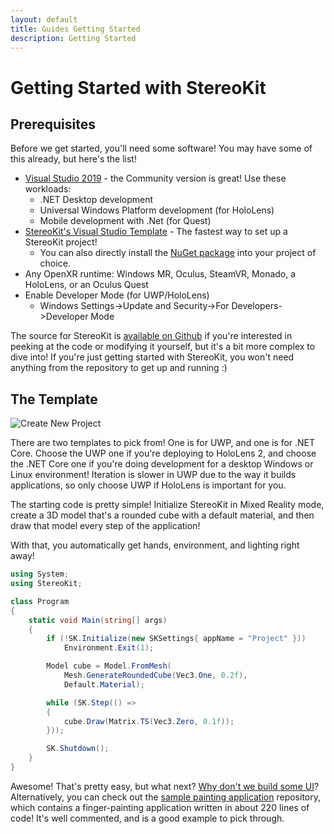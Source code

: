 ```yaml
---
layout: default
title: Guides Getting Started
description: Getting Started
---
```


# Getting Started with StereoKit

## Prerequisites

Before we get started, you'll need some software! You may have some of
this already, but here's the list!

- [Visual Studio 2019](https://visualstudio.microsoft.com/vs/) - the Community version is great! Use these workloads:
  - .NET Desktop development
  - Universal Windows Platform development (for HoloLens)
  - Mobile development with .Net (for Quest)
- [StereoKit's Visual Studio Template](https://marketplace.visualstudio.com/items?itemName=NickKlingensmith.StereoKitTemplates) - The fastest way to set up a StereoKit project!
  - You can also directly install the [NuGet package](https://www.nuget.org/packages/StereoKit) into your project of choice.
- Any OpenXR runtime: Windows MR, Oculus, SteamVR, Monado, a HoloLens, or an Oculus Quest
- Enable Developer Mode (for UWP/HoloLens)
  - Windows Settings->Update and Security->For Developers->Developer Mode

The source for StereoKit is [available on Github](https://github.com/maluoi/StereoKit)
if you're interested in peeking at the code or modifying it yourself, but
it's a bit more complex to dive into! If you're just getting started with
StereoKit, you won't need anything from the repository to get up and
running :)

## The Template

![Create New Project]({{site.url}}/img/screenshots/VSNewProject.png)

There are two templates to pick from! One is for UWP, and one is for .NET
Core. Choose the UWP one if you're deploying to HoloLens 2, and choose
the .NET Core one if you're doing development for a desktop Windows or
Linux environment! Iteration is slower in UWP due to the way it builds
applications, so only choose UWP if HoloLens is important for you.

The starting code is pretty simple! Initialize StereoKit in Mixed Reality
mode, create a 3D model that's a rounded cube with a default material,
and then draw that model every step of the application!

With that, you automatically get hands, environment, and lighting right
away!

```csharp
using System;
using StereoKit;

class Program
{
	static void Main(string[] args)
	{
		if (!SK.Initialize(new SKSettings{ appName = "Project" }))
			Environment.Exit(1);

		Model cube = Model.FromMesh(
			Mesh.GenerateRoundedCube(Vec3.One, 0.2f),
			Default.Material);

		while (SK.Step(() =>
		{
			cube.Draw(Matrix.TS(Vec3.Zero, 0.1f));
		}));

		SK.Shutdown();
	}
}
```

Awesome! That's pretty easy, but what next? [Why don't we build some UI]({{site.url}}/Pages/Guides/User-Interface.html)?
Alternatively, you can check out the [sample painting application](https://github.com/maluoi/StereoKit-PaintTutorial)
repository, which contains a finger-painting application written in about
220 lines of code! It's well commented, and is a good example to pick
through.

